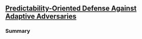 ## [Predictability-Oriented Defense Against Adaptive Adversaries](http://ieeexplore.ieee.org/xpl/articleDetails.jsp?arnumber=6378159)

### Summary
